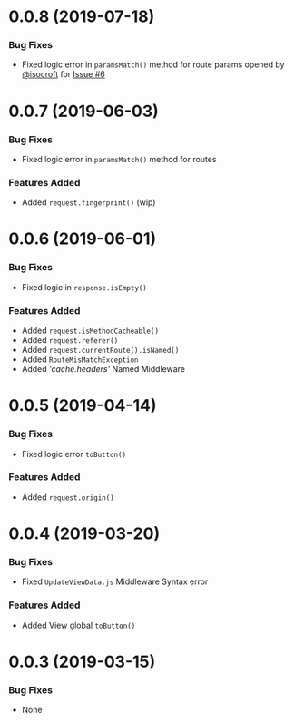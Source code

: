 <a name="0.0.8"></a>
# 0.0.8 (2019-07-18)

### Bug Fixes
- Fixed logic error in `paramsMatch()` method for route params opened by [@isocroft](https://www.github.com/isocroft) for [Issue #6](https://github.com/stitchng/adonis-extensions/issues/6)

<a name="0.0.7"></a>
# 0.0.7 (2019-06-03)

### Bug Fixes
- Fixed logic error in `paramsMatch()` method for routes

### Features Added
- Added `request.fingerprint()` (wip)

<a name="0.0.6"></a>
# 0.0.6 (2019-06-01)

### Bug Fixes
- Fixed logic in `response.isEmpty()`

### Features Added
- Added `request.isMethodCacheable()`
- Added `request.referer()`
- Added `request.currentRoute().isNamed()`
- Added `RouteMisMatchException`
- Added _'cache.headers'_ Named Middleware

<a name="0.0.5"></a>
# 0.0.5 (2019-04-14)

### Bug Fixes
- Fixed logic error `toButton()`

### Features Added
- Added `request.origin()`

<a name="0.0.4"></a>
# 0.0.4 (2019-03-20)

### Bug Fixes
- Fixed `UpdateViewData.js` Middleware Syntax error

### Features Added
- Added View global `toButton()`

<a name="0.0.3"></a>
# 0.0.3 (2019-03-15)

### Bug Fixes
- None
